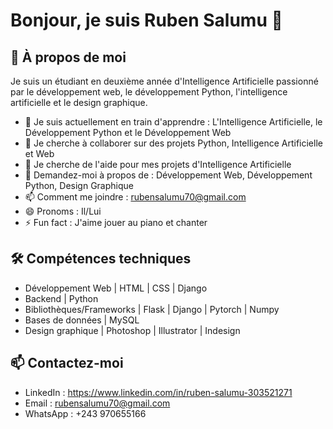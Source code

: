 # Bonjour, je suis Ruben Salumu 👋

## 🚀 À propos de moi
Je suis un étudiant en deuxième année d'Intelligence Artificielle passionné par le développement web, le développement Python, l'intelligence artificielle et le design graphique.

- 🌱 Je suis actuellement en train d'apprendre : L'Intelligence Artificielle, le Développement Python et le Développement Web
- 👯 Je cherche à collaborer sur des projets Python, Intelligence Artificielle et Web
- 🤔 Je cherche de l'aide pour mes projets d'Intelligence Artificielle
- 💬 Demandez-moi à propos de : Développement Web, Développement Python, Design Graphique
- 📫 Comment me joindre : rubensalumu70@gmail.com
- 😄 Pronoms : Il/Lui
- ⚡ Fun fact : J'aime jouer au piano et chanter

## 🛠️ Compétences techniques
- Développement Web | HTML | CSS | Django
- Backend | Python 
- Bibliothèques/Frameworks | Flask | Django  | Pytorch  | Numpy
- Bases de données | MySQL 
- Design graphique | Photoshop | Illustrator | Indesign 


## 📫 Contactez-moi 
- LinkedIn : https://www.linkedin.com/in/ruben-salumu-303521271
- Email : rubensalumu70@gmail.com
- WhatsApp : +243 970655166
